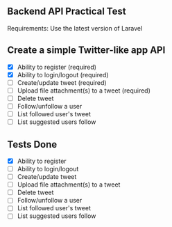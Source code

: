 ## Backend API Practical Test

Requirements: Use the latest version of Laravel

## Create a simple Twitter-like app API

-   [x] Ability to register (required)
-   [x] Ability to login/logout (required)
-   [ ] Create/update tweet (required)
-   [ ] Upload file attachment(s) to a tweet (required)
-   [ ] Delete tweet
-   [ ] Follow/unfollow a user
-   [ ] List followed user's tweet
-   [ ] List suggested users follow

## Tests Done

-   [x] Ability to register
-   [ ] Ability to login/logout
-   [ ] Create/update tweet
-   [ ] Upload file attachment(s) to a tweet
-   [ ] Delete tweet
-   [ ] Follow/unfollow a user
-   [ ] List followed user's tweet
-   [ ] List suggested users follow
